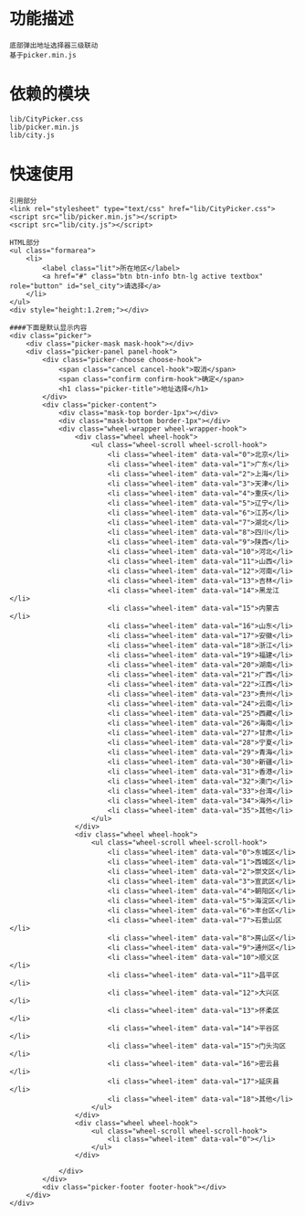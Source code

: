 # 功能描述

    底部弹出地址选择器三级联动
    基于picker.min.js

# 依赖的模块
    lib/CityPicker.css
    lib/picker.min.js
    lib/city.js

# 快速使用
	
	引用部分
    <link rel="stylesheet" type="text/css" href="lib/CityPicker.css">
    <script src="lib/picker.min.js"></script>
	<script src="lib/city.js"></script>

	HTML部分
	<ul class="formarea">
		<li>
			<label class="lit">所在地区</label>
			<a href="#" class="btn btn-info btn-lg active textbox" role="button" id="sel_city">请选择</a>
		</li>
	</ul>
	<div style="height:1.2rem;"></div>

	####下面是默认显示内容
	<div class="picker">
		<div class="picker-mask mask-hook"></div>
		<div class="picker-panel panel-hook">
			<div class="picker-choose choose-hook">
				<span class="cancel cancel-hook">取消</span>
				<span class="confirm confirm-hook">确定</span>
				<h1 class="picker-title">地址选择</h1>
			</div>
			<div class="picker-content">
				<div class="mask-top border-1px"></div>
				<div class="mask-bottom border-1px"></div>
				<div class="wheel-wrapper wheel-wrapper-hook">
					<div class="wheel wheel-hook">
						<ul class="wheel-scroll wheel-scroll-hook">
							<li class="wheel-item" data-val="0">北京</li>
							<li class="wheel-item" data-val="1">广东</li>
							<li class="wheel-item" data-val="2">上海</li>
							<li class="wheel-item" data-val="3">天津</li>
							<li class="wheel-item" data-val="4">重庆</li>
							<li class="wheel-item" data-val="5">辽宁</li>
							<li class="wheel-item" data-val="6">江苏</li>
							<li class="wheel-item" data-val="7">湖北</li>
							<li class="wheel-item" data-val="8">四川</li>
							<li class="wheel-item" data-val="9">陕西</li>
							<li class="wheel-item" data-val="10">河北</li>
							<li class="wheel-item" data-val="11">山西</li>
							<li class="wheel-item" data-val="12">河南</li>
							<li class="wheel-item" data-val="13">吉林</li>
							<li class="wheel-item" data-val="14">黑龙江</li>
							<li class="wheel-item" data-val="15">内蒙古</li>
							<li class="wheel-item" data-val="16">山东</li>
							<li class="wheel-item" data-val="17">安徽</li>
							<li class="wheel-item" data-val="18">浙江</li>
							<li class="wheel-item" data-val="19">福建</li>
							<li class="wheel-item" data-val="20">湖南</li>
							<li class="wheel-item" data-val="21">广西</li>
							<li class="wheel-item" data-val="22">江西</li>
							<li class="wheel-item" data-val="23">贵州</li>
							<li class="wheel-item" data-val="24">云南</li>
							<li class="wheel-item" data-val="25">西藏</li>
							<li class="wheel-item" data-val="26">海南</li>
							<li class="wheel-item" data-val="27">甘肃</li>
							<li class="wheel-item" data-val="28">宁夏</li>
							<li class="wheel-item" data-val="29">青海</li>
							<li class="wheel-item" data-val="30">新疆</li>
							<li class="wheel-item" data-val="31">香港</li>
							<li class="wheel-item" data-val="32">澳门</li>
							<li class="wheel-item" data-val="33">台湾</li>
							<li class="wheel-item" data-val="34">海外</li>
							<li class="wheel-item" data-val="35">其他</li>
						</ul>
					</div>
					<div class="wheel wheel-hook">
						<ul class="wheel-scroll wheel-scroll-hook">
							<li class="wheel-item" data-val="0">东城区</li>
							<li class="wheel-item" data-val="1">西城区</li>
							<li class="wheel-item" data-val="2">崇文区</li>
							<li class="wheel-item" data-val="3">宣武区</li>
							<li class="wheel-item" data-val="4">朝阳区</li>
							<li class="wheel-item" data-val="5">海淀区</li>
							<li class="wheel-item" data-val="6">丰台区</li>
							<li class="wheel-item" data-val="7">石景山区</li>
							<li class="wheel-item" data-val="8">房山区</li>
							<li class="wheel-item" data-val="9">通州区</li>
							<li class="wheel-item" data-val="10">顺义区</li>
							<li class="wheel-item" data-val="11">昌平区</li>
							<li class="wheel-item" data-val="12">大兴区</li>
							<li class="wheel-item" data-val="13">怀柔区</li>
							<li class="wheel-item" data-val="14">平谷区</li>
							<li class="wheel-item" data-val="15">门头沟区</li>
							<li class="wheel-item" data-val="16">密云县</li>
							<li class="wheel-item" data-val="17">延庆县</li>
							<li class="wheel-item" data-val="18">其他</li>
						</ul>
					</div>
					<div class="wheel wheel-hook">
						<ul class="wheel-scroll wheel-scroll-hook">
							<li class="wheel-item" data-val="0"></li>
						</ul>
					</div>

				</div>
			</div>
			<div class="picker-footer footer-hook"></div>
		</div>
	</div>

